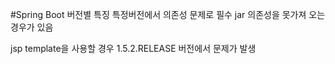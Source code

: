 #Spring Boot 버전별 특징
특정버전에서 의존성 문제로 필수 jar 의존성을 못가져 오는 경우가 있음 

jsp template을 사용할 경우 1.5.2.RELEASE 버전에서 문제가 발생